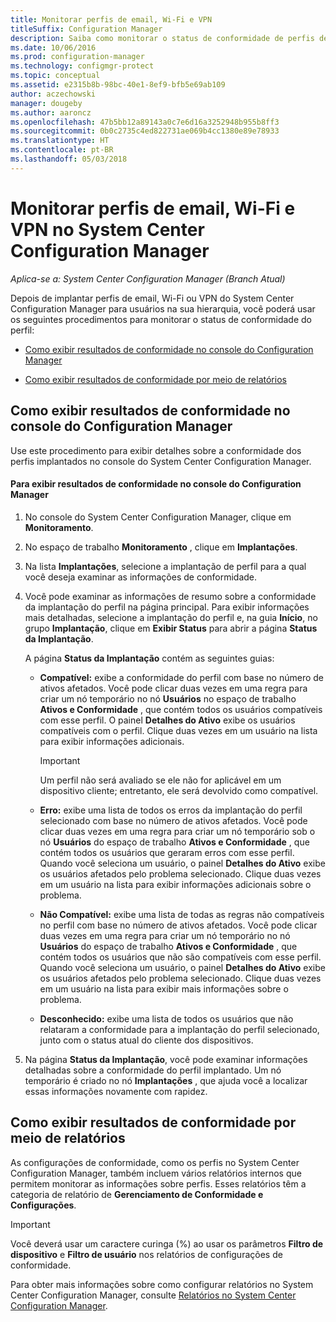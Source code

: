 ```yaml
---
title: Monitorar perfis de email, Wi-Fi e VPN
titleSuffix: Configuration Manager
description: Saiba como monitorar o status de conformidade de perfis de email, Wi-Fi e VPN no System Center Configuration Manager.
ms.date: 10/06/2016
ms.prod: configuration-manager
ms.technology: configmgr-protect
ms.topic: conceptual
ms.assetid: e2315b8b-98bc-40e1-8ef9-bfb5e69ab109
author: aczechowski
manager: dougeby
ms.author: aaroncz
ms.openlocfilehash: 47b5bb12a89143a0c7e6d16a3252948b955b8ff3
ms.sourcegitcommit: 0b0c2735c4ed822731ae069b4cc1380e89e78933
ms.translationtype: HT
ms.contentlocale: pt-BR
ms.lasthandoff: 05/03/2018
---
```

# <a name="monitor-email-wi-fi-and-vpn-profiles-in-system-center-configuration-manager"></a>Monitorar perfis de email, Wi-Fi e VPN no System Center Configuration Manager

*Aplica-se a: System Center Configuration Manager (Branch Atual)*

Depois de implantar perfis de email, Wi-Fi ou VPN do System Center Configuration Manager para usuários na sua hierarquia, você poderá usar os seguintes procedimentos para monitorar o status de conformidade do perfil:  

-   [Como exibir resultados de conformidade no console do Configuration Manager](#BKMK_console)  

-   [Como exibir resultados de conformidade por meio de relatórios](#BKMK_Reports)  

##  <a name="BKMK_console"></a> Como exibir resultados de conformidade no console do Configuration Manager  
 Use este procedimento para exibir detalhes sobre a conformidade dos perfis implantados no console do System Center Configuration Manager.  

#### <a name="to-view-compliance-results-in-the-configuration-manager-console"></a>Para exibir resultados de conformidade no console do Configuration Manager  

1.  No console do System Center Configuration Manager, clique em **Monitoramento**.  

2.  No espaço de trabalho **Monitoramento** , clique em **Implantações**.  

3.  Na lista **Implantações**, selecione a implantação de perfil para a qual você deseja examinar as informações de conformidade.  

4.  Você pode examinar as informações de resumo sobre a conformidade da implantação do perfil na página principal. Para exibir informações mais detalhadas, selecione a implantação do perfil e, na guia **Início**, no grupo **Implantação**, clique em **Exibir Status** para abrir a página **Status da Implantação**.  

     A página **Status da Implantação** contém as seguintes guias:  

    -   **Compatível:** exibe a conformidade do perfil com base no número de ativos afetados. Você pode clicar duas vezes em uma regra para criar um nó temporário no nó **Usuários** no espaço de trabalho **Ativos e Conformidade** , que contém todos os usuários compatíveis com esse perfil. O painel **Detalhes do Ativo** exibe os usuários compatíveis com o perfil. Clique duas vezes em um usuário na lista para exibir informações adicionais.  

        > [!IMPORTANT]  
        >  Um perfil não será avaliado se ele não for aplicável em um dispositivo cliente; entretanto, ele será devolvido como compatível.  

    -   **Erro:** exibe uma lista de todos os erros da implantação do perfil selecionado com base no número de ativos afetados. Você pode clicar duas vezes em uma regra para criar um nó temporário sob o nó **Usuários** do espaço de trabalho **Ativos e Conformidade** , que contém todos os usuários que geraram erros com esse perfil. Quando você seleciona um usuário, o painel **Detalhes do Ativo** exibe os usuários afetados pelo problema selecionado. Clique duas vezes em um usuário na lista para exibir informações adicionais sobre o problema.  

    -   **Não Compatível:** exibe uma lista de todas as regras não compatíveis no perfil com base no número de ativos afetados. Você pode clicar duas vezes em uma regra para criar um nó temporário no nó **Usuários** do espaço de trabalho **Ativos e Conformidade** , que contém todos os usuários que não são compatíveis com esse perfil. Quando você seleciona um usuário, o painel **Detalhes do Ativo** exibe os usuários afetados pelo problema selecionado. Clique duas vezes em um usuário na lista para exibir mais informações sobre o problema.  

    -   **Desconhecido:** exibe uma lista de todos os usuários que não relataram a conformidade para a implantação do perfil selecionado, junto com o status atual do cliente dos dispositivos.  

5.  Na página **Status da Implantação**, você pode examinar informações detalhadas sobre a conformidade do perfil implantado. Um nó temporário é criado no nó **Implantações** , que ajuda você a localizar essas informações novamente com rapidez.  

##  <a name="BKMK_Reports"></a> Como exibir resultados de conformidade por meio de relatórios  
 As configurações de conformidade, como os perfis no System Center Configuration Manager, também incluem vários relatórios internos que permitem monitorar as informações sobre perfis. Esses relatórios têm a categoria de relatório de **Gerenciamento de Conformidade e Configurações**.  

> [!IMPORTANT]  
>  Você deverá usar um caractere curinga (%) ao usar os parâmetros **Filtro de dispositivo** e **Filtro de usuário** nos relatórios de configurações de conformidade.  

 Para obter mais informações sobre como configurar relatórios no System Center Configuration Manager, consulte [Relatórios no System Center Configuration Manager](../../core/servers/manage/reporting.md).  
